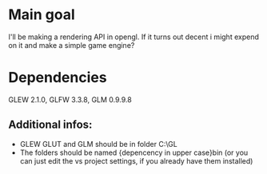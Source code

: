 # Main goal
I'll be making a rendering API in opengl. If it turns out decent i might expend on it and make a simple game engine?

# Dependencies
GLEW 2.1.0, GLFW 3.3.8, GLM 0.9.9.8

## Additional infos:
   - GLEW GLUT and GLM should be in folder C:\GL
   - The folders should be named {depencency in upper case}bin (or you can just edit the vs project settings, if you already have them installed)
